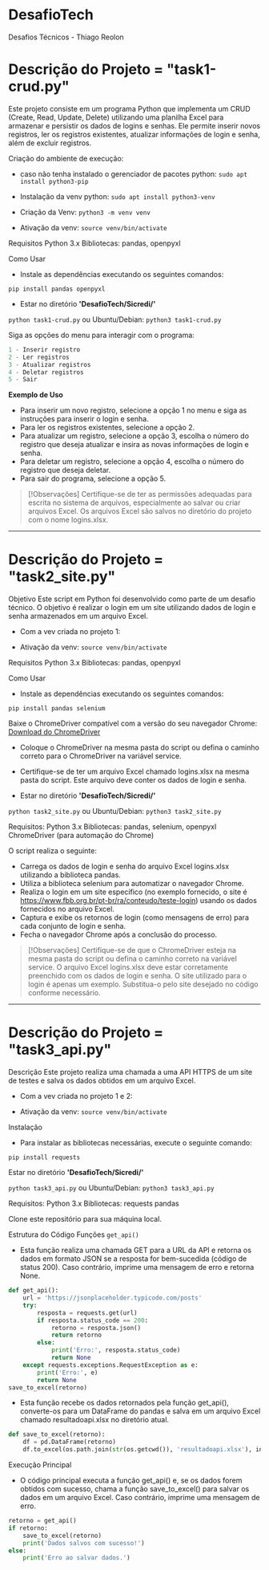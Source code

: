 # DesafioTech
Desafios Técnicos - Thiago Reolon


# Descrição do Projeto = **"task1-crud.py"**

Este projeto consiste em um programa Python que implementa um CRUD (Create, Read, Update, Delete) utilizando uma planilha Excel para armazenar e persistir os dados de logins e senhas. Ele permite inserir novos registros, ler os registros existentes, atualizar informações de login e senha, além de excluir registros.


Criação do ambiente de execução:
- caso não tenha instalado o gerenciador de pacotes python:
`sudo apt install python3-pip`

- Instalação da venv python:
`sudo apt install python3-venv`

- Criação da Venv:
`python3 -m venv venv`

- Ativação da venv:
`source venv/bin/activate`

Requisitos
Python 3.x
Bibliotecas: pandas, openpyxl

Como Usar
- Instale as dependências executando os seguintes comandos:

`pip install pandas openpyxl`

- Estar no diretório **'DesafioTech/Sicredi/'**

`python task1-crud.py`
ou 
Ubuntu/Debian:
`python3 task1-crud.py`




Siga as opções do menu para interagir com o programa:

```python
1 - Inserir registro
2 - Ler registros
3 - Atualizar registros
4 - Deletar registros
5 - Sair
```



**Exemplo de Uso**

- Para inserir um novo registro, selecione a opção 1 no menu e siga as instruções para inserir o login e senha.
- Para ler os registros existentes, selecione a opção 2.
- Para atualizar um registro, selecione a opção 3, escolha o número do registro que deseja atualizar e insira as novas informações de login e senha.
- Para deletar um registro, selecione a opção 4, escolha o número do registro que deseja deletar.
- Para sair do programa, selecione a opção 5.



> [!Observações]
Certifique-se de ter as permissões adequadas para escrita no sistema de arquivos, especialmente ao salvar ou criar arquivos Excel.
Os arquivos Excel são salvos no diretório do projeto com o nome logins.xlsx.



-------------------------------------------------------------------------------------------------------------------------------------


# Descrição do Projeto = **"task2_site.py"**


Objetivo
Este script em Python foi desenvolvido como parte de um desafio técnico. O objetivo é realizar o login em um site utilizando dados de login e senha armazenados em um arquivo Excel.


- Com a vev criada no projeto 1:

- Ativação da venv:
`source venv/bin/activate`

Requisitos
Python 3.x
Bibliotecas: pandas, openpyxl

Como Usar
- Instale as dependências executando os seguintes comandos:

`pip install pandas selenium`

Baixe o ChromeDriver compatível com a versão do seu navegador Chrome:
[Download do ChromeDriver](https://googlechromelabs.github.io/chrome-for-testing/#stable)

- Coloque o ChromeDriver na mesma pasta do script ou defina o caminho correto para o ChromeDriver na variável service.

- Certifique-se de ter um arquivo Excel chamado logins.xlsx na mesma pasta do script. Este arquivo deve conter os dados de login e senha.

- Estar no diretório **'DesafioTech/Sicredi/'**

`python task2_site.py`
ou 
Ubuntu/Debian:
`python3 task2_site.py`


Requisitos:
Python 3.x
Bibliotecas: pandas, selenium, openpyxl
ChromeDriver (para automação do Chrome)



O script realiza o seguinte:

- Carrega os dados de login e senha do arquivo Excel logins.xlsx utilizando a biblioteca pandas.
- Utiliza a biblioteca selenium para automatizar o navegador Chrome.
- Realiza o login em um site específico (no exemplo fornecido, o site é https://www.fbb.org.br/pt-br/ra/conteudo/teste-login) usando os dados fornecidos no arquivo Excel.
- Captura e exibe os retornos de login (como mensagens de erro) para cada conjunto de login e senha.
- Fecha o navegador Chrome após a conclusão do processo.



> [!Observações] 
Certifique-se de que o ChromeDriver esteja na mesma pasta do script ou defina o caminho correto na variável service.
O arquivo Excel logins.xlsx deve estar corretamente preenchido com os dados de login e senha.
O site utilizado para o login é apenas um exemplo. Substitua-o pelo site desejado no código conforme necessário.




--------------------------------------------------------------------------------------------------------------------

# Descrição do Projeto = **"task3_api.py"**



Descrição
Este projeto realiza uma chamada a uma API HTTPS de um site de testes e salva os dados obtidos em um arquivo Excel.



- Com a vev criada no projeto 1 e 2:

- Ativação da venv:
`source venv/bin/activate`

Instalação
- Para instalar as bibliotecas necessárias, execute o seguinte comando:

`pip install requests`

Estar no diretório **'DesafioTech/Sicredi/'**

`python task3_api.py`
ou 
Ubuntu/Debian:
`python3 task3_api.py`



Requisitos:
Python 3.x
Bibliotecas:
requests
pandas



Clone este repositório para sua máquina local.


Estrutura do Código
Funções
`get_api()`
- Esta função realiza uma chamada GET para a URL da API e retorna os dados em formato JSON se a resposta for bem-sucedida (código de status 200). Caso contrário, imprime uma mensagem de erro e retorna None.

```python
def get_api():
    url = 'https://jsonplaceholder.typicode.com/posts'
    try:
        resposta = requests.get(url)
        if resposta.status_code == 200:
            retorno = resposta.json()
            return retorno
        else:
            print('Erro:', resposta.status_code)
            return None
    except requests.exceptions.RequestException as e:
        print('Erro:', e)
        return None
save_to_excel(retorno)
```
- Esta função recebe os dados retornados pela função get_api(), converte-os para um DataFrame do pandas e salva em um arquivo Excel chamado resultadoapi.xlsx no diretório atual.

```python
def save_to_excel(retorno):
    df = pd.DataFrame(retorno)
    df.to_excel(os.path.join(str(os.getcwd()), 'resultadoapi.xlsx'), index=False)

```
Execução Principal
- O código principal executa a função get_api() e, se os dados forem obtidos com sucesso, chama a função save_to_excel() para salvar os dados em um arquivo Excel. Caso contrário, imprime uma mensagem de erro.

```python
retorno = get_api()
if retorno:
    save_to_excel(retorno)
    print('Dados salvos com sucesso!')
else:
    print('Erro ao salvar dados.')
```


